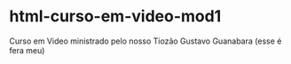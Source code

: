 # html-curso-em-video-mod1
Curso em Video ministrado pelo nosso Tiozão Gustavo Guanabara (esse é fera meu) 
